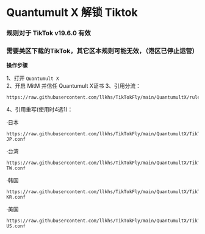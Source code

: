 # Quantumult X 解锁 Tiktok
### 规则对于 TikTok v19.6.0 有效
### 需要美区下载的TikTok，其它区本规则可能无效，（港区已停止运营）


**操作步骤**

1、打开 `Quantumult X`  
2、开启 MitM 并信任 Quantumult X证书
3、引用分流：
```
https://raw.githubusercontent.com/llkhs/TikTokFly/main/QuantumultX/ruleset_tiktok_list.conf
```

4、引用重写(使用时4选1)：

·日本
```
https://raw.githubusercontent.com/llkhs/TikTokFly/main/QuantumultX/TikTok-JP.conf
```

·台湾
```
https://raw.githubusercontent.com/llkhs/TikTokFly/main/QuantumultX/TikTok-TW.conf
```

·韩国
```
https://raw.githubusercontent.com/llkhs/TikTokFly/main/QuantumultX/TikTok-KR.conf
```

·美国
```
https://raw.githubusercontent.com/llkhs/TikTokFly/main/QuantumultX/TikTok-US.conf
```
